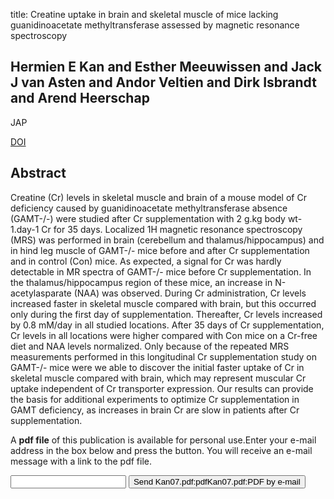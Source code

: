 title: Creatine uptake in brain and skeletal muscle of mice lacking guanidinoacetate methyltransferase assessed by magnetic resonance spectroscopy

## Hermien E Kan and Esther Meeuwissen and Jack J van Asten and Andor Veltien and Dirk Isbrandt and Arend Heerschap
JAP

<a href="https://doi.org/10.1152/japplphysiol.01327.2006">DOI</a>

## Abstract
Creatine (Cr) levels in skeletal muscle and brain of a mouse model of Cr deficiency caused by guanidinoacetate methyltransferase absence (GAMT-/-) were studied after Cr supplementation with 2 g.kg body wt-1.day-1 Cr for 35 days. Localized 1H magnetic resonance spectroscopy (MRS) was performed in brain (cerebellum and thalamus/hippocampus) and in hind leg muscle of GAMT-/- mice before and after Cr supplementation and in control (Con) mice. As expected, a signal for Cr was hardly detectable in MR spectra of GAMT-/- mice before Cr supplementation. In the thalamus/hippocampus region of these mice, an increase in N-acetylasparate (NAA) was observed. During Cr administration, Cr levels increased faster in skeletal muscle compared with brain, but this occurred only during the first day of supplementation. Thereafter, Cr levels increased by 0.8 mM/day in all studied locations. After 35 days of Cr supplementation, Cr levels in all locations were higher compared with Con mice on a Cr-free diet and NAA levels normalized. Only because of the repeated MRS measurements performed in this longitudinal Cr supplementation study on GAMT-/- mice were we able to discover the initial faster uptake of Cr in skeletal muscle compared with brain, which may represent muscular Cr uptake independent of Cr transporter expression. Our results can provide the basis for additional experiments to optimize Cr supplementation in GAMT deficiency, as increases in brain Cr are slow in patients after Cr supplementation.

A <b>pdf file</b> of this publication is available for personal use.Enter your e-mail address in the box below and press the button. You will receive an e-mail message with a link to the pdf file.
<form action="sender.php">  <input type="text" name="email">  <input type="submit" value="Send Kan07.pdf:pdfKan07.pdf:PDF by e-mail"></form>